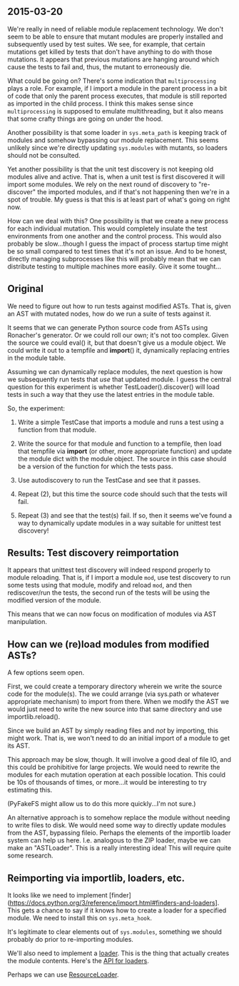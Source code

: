 ## 2015-03-20

We're really in need of reliable module replacement technology. We
don't seem to be able to ensure that mutant modules are properly
installed and subsequently used by test suites. We see, for example,
that certain mutations get killed by tests that don't have anything to
do with those mutations. It appears that previous mutations are
hanging around which cause the tests to fail and, thus, the mutant to
erroneously die.

What could be going on? There's some indication that `multiprocessing`
plays a role. For example, if I import a module in the parent process
in a bit of code that only the parent process executes, that module is
still reported as imported in the child process. I think this makes
sense since `multiprocessing` is supposed to emulate multithreading,
but it also means that some crafty things are going on under the hood.

Another possibility is that some loader in `sys.meta_path` is keeping
track of modules and somehow bypassing our module replacement. This
seems unlikely since we're directly updating `sys.modules` with
mutants, so loaders should not be consulted.

Yet another possibility is that the unit test discovery is not keeping
old modules alive and active. That is, when a unit test is first
discovered it will import some modules. We rely on the next round of
discovery to "re-discover" the imported modules, and if that's not
happening then we're in a spot of trouble. My guess is that this is at
least part of what's going on right now.

How can we deal with this? One possibility is that we create a new
process for each individual mutation. This would completely insulate
the test environments from one another and the control process. This
would also probably be slow...though I guess the impact of process
startup time might be so small compared to test times that it's not an
issue. And to be honest, directly managing subprocesses like this will
probably mean that we can distribute testing to multiple machines more
easily. Give it some tought...

## Original

We need to figure out how to run tests against modified ASTs. That is,
given an AST with mutated nodes, how do we run a suite of tests
against it.

It seems that we can generate Python source code from ASTs using
Ronacher's generator. Or we could roll our own; it's not too
complex. Given the source we could eval() it, but that doesn't give us
a module object. We could write it out to a tempfile and __import__()
it, dynamically replacing entries in the module table.

Assuming we can dynamically replace modules, the next question is how
we subsequently run tests that *use* that updated module. I guess the
central question for this experiment is whether
TestLoader().discover() will load tests in such a way that they use
the latest entries in the module table.

So, the experiment:

1. Write a simple TestCase that imports a module and runs a test using a
function from that module.

2. Write the source for that module and function to a tempfile, then load
that tempfile via __import__ (or other, more appropriate function) and
update the module dict with the module object. The source in this case
should be a version of the function for which the tests pass.

3. Use autodiscovery to run the TestCase and see that it passes.

4. Repeat (2), but this time the source code should such that the
   tests will fail.

5. Repeat (3) and see that the test(s) fail. If so, then it seems
   we've found a way to dynamically update modules in a way suitable
   for unittest test discovery!


Results: Test discovery reimportation
-------------------------------------

It appears that unittest test discovery will indeed respond properly
to module reloading. That is, if I import a module `mod`, use test
discovery to run some tests using that module, modify and reload
 `mod`, and then rediscover/run the tests, the second run of the tests
will be using the modified version of the module.

This means that we can now focus on modification of modules via AST
manipulation.

How can we (re)load modules from modified ASTs?
-----------------------------------------------


A few options seem open.

First, we could create a temporary directory wherein we write the
source code for the module(s). The we could arrange (via sys.path or
whatever appropriate mechanism) to import from there. When we modify
the AST we would just need to write the new source into that same
directory and use importlib.reload().

Since we build an AST by simply reading files and *not* by importing,
this might work. That is, we won't need to do an initial import of a
module to get its AST.

This approach may be slow, though. It will involve a good deal of file
IO, and this could be prohibitive for large projects. We would need to
rewrite the modules for each mutation operation at each possible
location. This could be 10s of thousands of times, or more...it would
be interesting to try estimating this.

(PyFakeFS might allow us to do this more quickly...I'm not sure.)

An alternative approach is to somehow replace the module without
needing to write files to disk. We would need some way to directly
update modules from the AST, bypassing fileio. Perhaps the elements of
the importlib loader system can help us here. I.e. analogous to the
ZIP loader, maybe we can make an "ASTLoader". This is a really
interesting idea! This will require quite some research.

Reimporting via importlib, loaders, etc.
----------------------------------------

It looks like we need to implement
[finder](https://docs.python.org/3/reference/import.html#finders-and-loaders]. This
gets a chance to say if it knows how to create a loader for a
specified module. We need to install this on `sys.meta_hook`.

It's legitimate to clear elements out of `sys.modules`, something we
should probably do prior to re-importing modules.

We'll also need to implement a
[loader](https://docs.python.org/3/reference/import.html#loaders). This
is the thing that actually creates the module contents. Here's the
[API for loaders](https://docs.python.org/3/library/importlib.html#importlib.abc.Loader).

Perhaps we can use [ResourceLoader](https://docs.python.org/3/library/importlib.html#importlib.abc.ResourceLoader).
